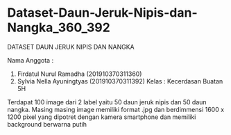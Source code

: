 # Dataset-Daun-Jeruk-Nipis-dan-Nangka_360_392
DATASET DAUN JERUK NIPIS DAN NANGKA

Nama Anggota : 
  1. Firdatul Nurul Ramadha (201910370311360)
  2. Sylvia Nella Ayuningtyas (201910370311392)
 Kelas : Kecerdasan Buatan 5H 

Terdapat 100 image dari 2 label yaitu 50 daun jeruk nipis dan 50 daun nangka. Masing masing image memiliki format .jpg dan berdimmensi 1600 x 1200 pixel yang dipotret dengan kamera smartphone dan memiliki background berwarna putih

